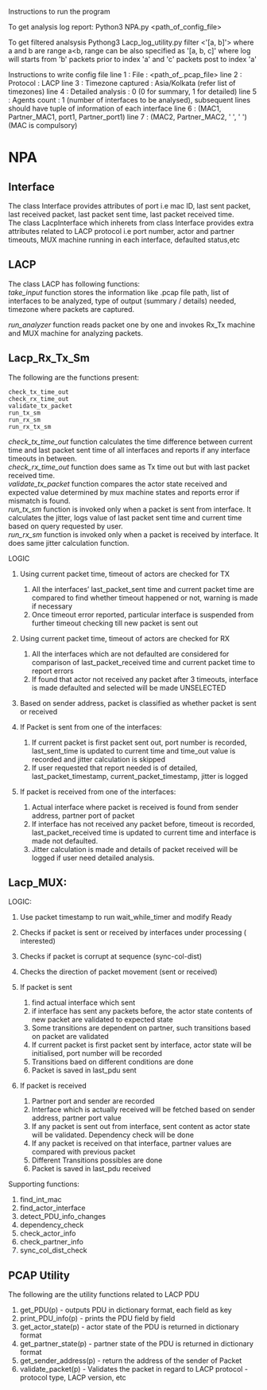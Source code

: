 
Instructions to run the program

To get analysis log report:
Python3 NPA.py <path_of_config_file>

To get filtered analsysis
Pythong3 Lacp_log_utility.py filter <'[a, b]'>
where a and b are range a<b, 
range can be also specified as '[a, b, c]' where log will starts from
'b' packets prior to index 'a' and 'c' packets post to index 'a'


Instructions to write config file
line 1 : File : <path_of_.pcap_file>
line 2 : Protocol : LACP
line 3 : Timezone captured : Asia/Kolkata 
			(refer list of timezones)
line 4 : Detailed analysis : 0 
			(0 for summary, 1 for detailed)
line 5 : Agents count : 1 (number of interfaces to be analysed), subsequent lines should have tuple of information of each interface
line 6 : (MAC1, Partner_MAC1, port1, Partner_port1)
line 7 : (MAC2, Partner_MAC2, ' ', ' ') 
			(MAC is compulsory)




# NPA

## Interface
The class Interface provides attributes of port i.e mac ID, last sent packet, last received packet,
last packet sent time, last packet received time.</br>
The class LacpInterface which inherets from class Interface provides extra attributes related to LACP
protocol i.e port number, actor and partner timeouts, MUX machine running in each interface, defaulted status,etc

## LACP
The class LACP has following functions:</br>
_take_input_ function stores the information like .pcap file path, list of interfaces to be analyzed, 
type of output (summary / details) needed, timezone where packets are captured.

_run_analyzer_ function reads packet one by one and invokes Rx_Tx machine and MUX machine for analyzing packets.


## Lacp_Rx_Tx_Sm

The following are the functions present:

    check_tx_time_out
    check_rx_time_out
    validate_tx_packet
    run_tx_sm
    run_rx_sm
    run_rx_tx_sm

_check_tx_time_out_ function calculates the time difference between current time and last packet sent time of all
interfaces and reports if any interface timeouts in between. </br>
_check_rx_time_out_ function does same as Tx time out but with last packet received time.</br>
_validate_tx_packet_ function compares the actor state received and expected value determined by mux machine states and
reports error if mismatch is found. </br>
_run_tx_sm_ function is invoked only when a packet is sent from interface. It calculates the jitter, logs value of last
packet sent time and current time based on query requested by user. </br>
_run_rx_sm_ function is invoked only when a packet is received by interface. It does same jitter calculation function.</br>

LOGIC
1. Using current packet time, timeout of actors are checked for TX
	1. All the interfaces’ last_packet_sent time and current packet time are compared to find whether 
		timeout happened or not, warning is made if necessary
	2. Once timeout error reported, particular interface is suspended from further timeout checking till new
		packet is sent out
2. Using current packet time, timeout of actors are checked for RX
	1. All the interfaces which are not defaulted are considered for comparison of last_packet_received
	   time and current packet time to report errors
	2. If found that actor not received any packet after 3 timeouts, interface is made defaulted and selected
		will be made UNSELECTED

3. Based on sender address, packet is classified as whether packet is sent or received
4. If Packet is sent from one of the interfaces:
	1. If current packet is first packet sent out, port number is recorded, last_sent_time is updated to 
		current time and time_out value is recorded and jitter calculation is skipped
	2. If user requested that report needed is of detailed, last_packet_timestamp, 		current_packet_timestamp, jitter is logged
5. If packet is received from one of the interfaces:
	1. Actual interface where packet is received is found from sender address, partner port of packet
	2. If interface has not received any packet before, timeout is recorded, last_packet_received time is
		updated to current time and interface is made not defaulted.
	3. Jitter calculation is made and details of packet received	will be logged if user need detailed analysis.


	


## Lacp_MUX:
LOGIC:
1. Use packet timestamp to run wait_while_timer and modify Ready
2. Checks if packet is sent or received by interfaces under processing ( interested)
3. Checks if packet is corrupt at sequence (sync-col-dist)
4. Checks the direction of packet movement (sent or received)
5. If packet is sent
   1. find actual interface which sent 
   2. if interface has sent any packets before, the actor state contents of new packet are validated to
          expected state 
   3. Some transitions are dependent on partner, such transitions based on packet are validated 
   4. If current packet is first packet sent by interface, actor state will be initialised, port number will be 		recorded 
   5. Transitions baed on different conditions are done 
   6. Packet is saved in last_pdu sent

6. If packet is received
    1. Partner port and sender are recorded
    2. Interface which is actually received will be fetched based on sender address, partner port value
    3. If any packet is sent out from interface, sent content as actor state will be validated.
        Dependency check will be done
    4. If any packet is received on that interface, partner values are compared with previous packet
    5. Different Transitions possibles are done
    6. Packet is saved in last_pdu received


Supporting functions:
1. find_int_mac 
2. find_actor_interface
3. detect_PDU_info_changes
4. dependency_check
5. check_actor_info
6. check_partner_info
7. sync_col_dist_check
	
	




## PCAP Utility
The following are the utility functions related to LACP PDU
1. get_PDU(p) - outputs PDU in dictionary format, each field as key
2. print_PDU_info(p) - prints the PDU field by field
3. get_actor_state(p) - actor state of the PDU is returned in dictionary format
4. get_partner_state(p) - partner state of the PDU is returned in dictionary format
5. get_sender_address(p) - return the address of the sender of Packet
6. validate_packet(p) - Validates the packet in regard to LACP protocol - protocol type, LACP version, etc




